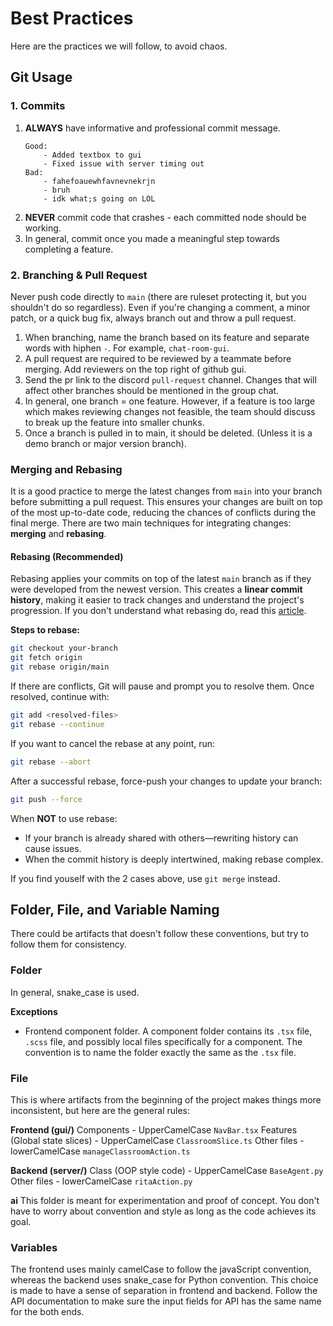 # Best Practices

Here are the practices we will follow, to avoid chaos.

## Git Usage

### 1. Commits

1. **ALWAYS** have informative and professional commit message.
   ```
   Good:
       - Added textbox to gui
       - Fixed issue with server timing out
   Bad:
       - fahefoauewhfavnevnekrjn
       - bruh
       - idk what;s going on LOL
   ```
2. **NEVER** commit code that crashes - each committed node should be working.
3. In general, commit once you made a meaningful step towards completing a feature.

### 2. Branching & Pull Request

Never push code directly to `main` (there are ruleset protecting it, but you shouldn't do so regardless). Even if you're changing a comment, a minor patch, or a quick bug fix, always branch out and throw a pull request.

1. When branching, name the branch based on its feature and separate words with hiphen `-`. For example, `chat-room-gui`.
2. A pull request are required to be reviewed by a teammate before merging. Add reviewers on the top right of github gui.
3. Send the pr link to the discord `pull-request` channel. Changes that will affect other branches should be mentioned in the group chat.
4. In general, one branch = one feature. However, if a feature is too large which makes reviewing changes not feasible, the team should discuss to break up the feature into smaller chunks.
5. Once a branch is pulled in to main, it should be deleted. (Unless it is a demo branch or major version branch).

### Merging and Rebasing

It is a good practice to merge the latest changes from `main` into your branch before submitting a pull request. This ensures your changes are built on top of the most up-to-date code, reducing the chances of conflicts during the final merge. There are two main techniques for integrating changes: **merging** and **rebasing**.

#### Rebasing (Recommended)

Rebasing applies your commits on top of the latest `main` branch as if they were developed from the newest version. This creates a **linear commit history**, making it easier to track changes and understand the project's progression. If you don't understand what rebasing do, read this [article](https://git-scm.com/docs/git-rebase).

**Steps to rebase:**

```sh
git checkout your-branch
git fetch origin
git rebase origin/main
```

If there are conflicts, Git will pause and prompt you to resolve them. Once resolved, continue with:

```sh
git add <resolved-files>
git rebase --continue
```

If you want to cancel the rebase at any point, run:

```sh
git rebase --abort
```

After a successful rebase, force-push your changes to update your branch:

```sh
git push --force
```

When **NOT** to use rebase:

- If your branch is already shared with others—rewriting history can cause issues.
- When the commit history is deeply intertwined, making rebase complex.

If you find youself with the 2 cases above, use `git merge` instead.

## Folder, File, and Variable Naming

There could be artifacts that doesn't follow these conventions, but try to follow them for consistency.

### Folder

In general, snake_case is used.

**Exceptions**

- Frontend component folder. A component folder contains its `.tsx` file, `.scss` file, and possibly local files specifically for a component. The convention is to name the folder exactly the same as the `.tsx` file.

### File

This is where artifacts from the beginning of the project makes things more inconsistent, but here are the general rules:

**Frontend (gui/)**
Components - UpperCamelCase `NavBar.tsx`
Features (Global state slices) - UpperCamelCase `ClassroomSlice.ts`
Other files - lowerCamelCase `manageClassroomAction.ts`

**Backend (server/)**
Class (OOP style code) - UpperCamelCase `BaseAgent.py`
Other files - lowerCamelCase `ritaAction.py`

**ai**
This folder is meant for experimentation and proof of concept. You don't have to worry about convention and style as long as the code achieves its goal.

### Variables

The frontend uses mainly camelCase to follow the javaScript convention, whereas the backend uses snake_case for Python convention. This choice is made to have a sense of separation in frontend and backend. Follow the API documentation to make sure the input fields for API has the same name for the both ends.

